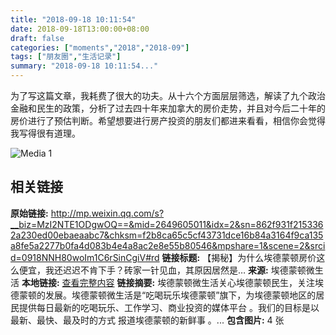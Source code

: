 ```yaml
---
title: "2018-09-18 10:11:54"
date: 2018-09-18T13:00:00+08:00
draft: false
categories: ["moments","2018","2018-09"]
tags: ["朋友圈","生活记录"]
summary: "2018-09-18 10:11:54..."
---
```


为了写这篇文章，我耗费了很大的功夫。从十六个方面层层筛选，解读了九个政治金融和民生的政策，分析了过去四十年来加拿大的房价走势，并且对今后二十年的房价进行了预估判断。希望想要进行房产投资的朋友们都进来看看，相信你会觉得我写得很有道理。

![Media 1](/Moments/photos/2018-09-18/201809181011540.jpg)

## 相关链接

**原始链接:** http://mp.weixin.qq.com/s?__biz=MzI2NTE1ODgwOQ==&mid=2649605011&idx=2&sn=862f931f2153362a230ed00ebaeaabc7&chksm=f2b8ca65c5cf43731dce16b84a3164f9ca135a8fe5a2277b0fa4d083b4e4a8ac2e8e55b80546&mpshare=1&scene=2&srcid=0918NNH80woIm1C6rSinCgiV#rd
**链接标题:** 【揭秘】为什么埃德蒙顿房价这么便宜，我还迟迟不肯下手？砖家一针见血，其原因居然是…
**来源:** 埃德蒙顿微生活
**本地链接:** [查看完整内容](/link_content/2018/09/2018-09-18-3/link_content/)
**链接摘要:** 埃德蒙顿微生活关心埃德蒙顿民生，关注埃德蒙顿的发展。埃德蒙顿微生活是“吃喝玩乐埃德蒙顿”旗下，为埃德蒙顿地区的居民提供每日最新的吃喝玩乐、工作学习、商业投资的媒体平台 。我们的目标是以最新、最快、最及时的方式 报道埃德蒙顿的新鲜事 。...
**包含图片:** 4 张

